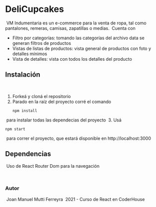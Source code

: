 # DeliCupcakes
​
VM Indumentaria es un e-commerce para la venta de ropa, tal como pantalones, remeras, camisas, zapatillas o medias.
​
Cuenta con
​
- Filtro por categorías: tomando las categorías del archivo data se generan filtros de productos
- Vistas de listas de productos: vista general de productos con foto y detalles mínimos
- Vista de detalles: vista con todos los detalles del producto
​
## Instalación
​
1. Forkeá y cloná el repositorio
​
2. Parado en la raíz del proyecto corré el comando 
​
   ```
   npm install
   ```
​
    para instalar todas las dependecias del proyecto
​
3. Usá 
​
   ```
   npm start
   ```
​
    para correr el proyecto, que estará disponible en http://localhost:3000
​
​
​
## Dependencias
​
Uso de React Router Dom para la navegación

​
### Autor
​
Joan Manuel Mutti Ferreyra
​
2021 - Curso de React en CoderHouse